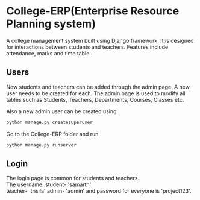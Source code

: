 # College-ERP(Enterprise Resource Planning system)
A college management system built using Django framework. It is designed for interactions between students and teachers. Features include attendance, marks and time table.


## Users

New students and teachers can be added through the admin page. A new user needs to be created for each. 
The admin page is used to modify all tables such as Students, Teachers, Departments, Courses, Classes etc.

Also a new admin user can be created using
```bash
python manage.py createsuperuser
```

Go to the College-ERP folder and run
```bash
python manage.py runserver
```

## Login

The login page is common for students and teachers.  
The username: 
    student- 'samarth'  
    teacher- 'trisila'
    admin- 'admin'
and password for everyone is 'project123'.    

